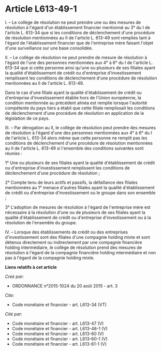 # Article L613-49-1

I. – Le collège de résolution ne peut prendre une ou des mesures de résolution à l'égard d'un établissement financier
mentionné au 3° du I de l'article L. 613-34 que si les conditions de déclenchement d'une procédure de résolution mentionnées
au II de l'article L. 613-49 sont remplies tant à l'égard de l'établissement financier que de l'entreprise mère faisant
l'objet d'une surveillance sur une base consolidée. 

II. – Le collège de résolution ne peut prendre de mesure de résolution à l'égard de l'une des personnes mentionnées aux 4° à
6° du I de l'article L. 613-34 que si cette personne ainsi qu'une ou plusieurs de ses filiales ayant la qualité
d'établissement de crédit ou d'entreprise d'investissement remplissent les conditions de déclenchement d'une procédure de
résolution mentionnées au II de l'article L. 613-49. 

Dans le cas d'une filiale ayant la qualité d'établissement de crédit ou d'entreprise d'investissement établie hors de l'Union
européenne, la condition mentionnée au précédent alinéa est remplie lorsque l'autorité compétente du pays tiers a établi que
cette filiale remplissait les conditions de déclenchement d'une procédure de résolution en application de la législation de
ce pays. 

III. – Par dérogation au II, le collège de résolution peut prendre des mesures de résolution à l'égard d'une des personnes
mentionnées aux 4° à 6° du I de l'article L. 613-34 alors même que cette personne ne remplit pas les conditions de
déclenchement d'une procédure de résolution mentionnées au II de l'article L. 613-49 si l'ensemble des conditions suivantes
sont réunies : 

1° Une ou plusieurs de ses filiales ayant la qualité d'établissement de crédit ou d'entreprise d'investissement remplissent
les conditions de déclenchement d'une procédure de résolution ; 

2° Compte tenu de leurs actifs et passifs, la défaillance des filiales mentionnées au 1° menace d'autres filiales ayant la
qualité d'établissement de crédit ou d'entreprise d'investissement ou le groupe dans son ensemble ; 

3° L'adoption de mesures de résolution à l'égard de l'entreprise mère est nécessaire à la résolution d'une ou de plusieurs de
ses filiales ayant la qualité d'établissement de crédit ou d'entreprise d'investissement ou à la résolution de l'ensemble du
groupe. 

IV. – Lorsque des établissements de crédit ou des entreprises d'investissement sont des filiales d'une compagnie holding
mixte et sont détenus directement ou indirectement par une compagnie financière holding intermédiaire, le collège de
résolution prend des mesures de résolution à l'égard de la compagnie financière holding intermédiaire et non pas à l'égard de
la compagnie holding mixte.

**Liens relatifs à cet article**

_Créé par_:

  - ORDONNANCE n°2015-1024 du 20 août 2015 - art. 3

_Cite_:

  - Code monétaire et financier - art. L613-34 (VT)

_Cité par_:

  - Code monétaire et financier - art. L613-47 (V)
  - Code monétaire et financier - art. L613-48-1 (V)
  - Code monétaire et financier - art. L613-60 (V)
  - Code monétaire et financier - art. L613-60-1 (V)
  - Code monétaire et financier - art. L613-61-1 (V)
